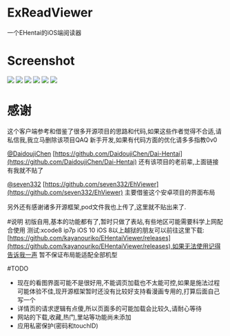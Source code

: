 # ExReadViewer
一个EHentai的iOS端阅读器

# Screenshot
![](https://ww4.sinaimg.cn/large/006tNbRwgw1fbd47i63qtj30yi1pcqia.jpg)
![](https://ww4.sinaimg.cn/large/006tNbRwgw1fbcn6ja25xj30yi1pc79p.jpg)
![](https://ww1.sinaimg.cn/large/006tNbRwgw1fbcn756g3oj30yi1pcamz.jpg)
![](https://ww4.sinaimg.cn/large/006tNbRwgw1fbcn7dthorj30yi1pcwje.jpg)
![](https://ww1.sinaimg.cn/large/006tNbRwgw1fbcn7zuko7j30yi1pc4cm.jpg)
![](https://ww2.sinaimg.cn/large/006tNbRwgw1fbd47rj146j30yi1pcaxr.jpg)

# 感谢
这个客户端参考和借鉴了很多开源项目的思路和代码,如果这些作者觉得不合适,请私信我,我立马删除该项目QAQ
新手开发,如果有代码方面的优化请多多指教0v0

[@DaidoujiChen](https://github.com/DaidoujiChen)
[https://github.com/DaidoujiChen/Dai-Hentai](https://github.com/DaidoujiChen/Dai-Hentai)
还有该项目的老前辈,上面链接有我就不贴了

[@seven332](https://github.com/seven332)
[https://github.com/seven332/EhViewer](https://github.com/seven332/EhViewer)
主要借鉴这个安卓项目的界面布局

另外还有感谢诸多开源框架,pod文件我也上传了,这里就不贴出来了.

#说明
初版自用,基本的功能都有了,暂时只做了表站,有些地区可能需要科学上网配合使用
测试:xcode8 ip7p iOS 10
iOS 8以上越狱的朋友可以前往这里下载:[https://github.com/kayanouriko/EHentaiViewer/releases](https://github.com/kayanouriko/EHentaiViewer/releases),如果无法使用记得告诉我一声
暂不保证布局能适配全部机型

#TODO
* 现在的看图界面可能不是很好用,不能调页加载也不太能可控,如果是施法过程可能体验不佳,现开源框架暂时还没有比较好支持看漫画专用的,打算后面自己写一个
* 详情页的请求逻辑有点傻,所以页面多的可能加载会比较久,请耐心等待
* 网站的下载,收藏,热门,里站等功能尚未添加
* 应用私密保护(密码和touchID)


